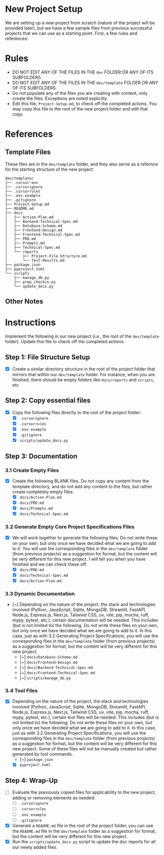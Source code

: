 # New Project Setup

We are setting up a new project from scratch (nature of the project will be provided later), but we have a few sample files from previous successful projects that we can use as a starting point. First, a few rules and references:

# Rules

- DO NOT EDIT ANY OF THE FILES IN THE `dev` FOLDER OR ANY OF ITS SUBFOLDERS.
- DO NOT EDIT ANY OF THE FILES IN THE `dev/template` FOLDER OR ANY OF ITS SUBFOLDERS.
- Do not populate any of the files you are creating with content, only create the files. Exceptions are noted explicitly.
- Edit this file, `Project-Setup.md`, to check off the completed actions. You may copy this file to the root of the new project folder and edit that copy.

# References

## Template Files
These files are in the `dev/template` folder, and they also serve as a refernce for the starting structure of the new project:

```
dev/template/
├── .cursor-env
├── .cursorignore
├── .cursorrules
├── .env.example
├── .gitignore
├── Project-Setup.md
├── README.md
├── docs
│   ├── Action-Plan.md
│   ├── Backend-Technical-Spec.md
│   ├── Database-Schema.md
│   ├── Frontend-Design.md
│   ├── Frontend-Technical-Spec.md
│   ├── PRD.md
│   ├── Prompts.md
│   ├── Technical-Spec.md
│   └── reports
│       ├── Project-File-Structure.md
│       └── Test-Results.md
├── package.json
├── pyproject.toml
└── scripts
    ├── manage_db.py
    ├── prep_checkin.py
    └── update_docs.py
```

## Other Notes


# Instructions

Implement the following in our new project (i.e., the root of the `dev/template` folder). Update this file to check off the completed actions:

## Step 1: File Structure Setup
- [x] Create a similar directory structure in the root of the project folder that mirrors that within our `dev/template` folder. For instance, when you are finished, there should be empty folders like `docs/reports` and `scripts`, etc

## Step 2: Copy essential files
- [x] Copy the following files directly to the root of the project folder:
  - [x] `.cursorignore`
  - [x] `.cursorrules`
  - [x] `.env.example`
  - [x] `.gitignore`
  - [x] `scripts/update_docs.py`

## Step 3: Documentation

### 3.1 Create Empty Files
- [x] Create the following BLANK files. Do not copy any content from the template directory, and do not add any content to the files, but rather create completely empty files:
  - [x] `docs/Action-Plan.md`
  - [x] `docs/PRD.md`
  - [x] `docs/Prompts.md`
  - [x] `docs/Technical-Spec.md`

### 3.2 Generate Empty Core Project Specifications Files
- [x] We will work together to generate the following files. Do not write these on your own, but only once we have decided what we are going to add to it. You will use the corresponding files in the `dev/template` folder (from previous projects) as a suggestion for format, but the content will be very different for this new project. I will tell you when you have finished and we can check these off.
  - [x] `docs/PRD.md` 
  - [x] `docs/Technical-Spec.md`
  - [x] `docs/Action-Plan.md`

### 3.3 Dynamic Documentation
- [~] Depending on the nature of the project, the stack and technologies involved (Python, JavaScript, Sqlite, MongoDB, Streamlit, FastAPI, Node.js, Express.js, Next.js, Tailwind CSS, uv, vite, pip, mocha, ruff, mypy, pytest, etc.), certain documentation will be needed. This includes (but is not limited to) the following. Do not write these files on your own, but only once we have decided what we are going to add to it. In this case, just as with 3.2 Generating Project Specifications, you will use the corresponding files in the `dev/template` folder (from previous projects) as a suggestion for format, but the content will be very different for this new project.
  - [~] `docs/Database-Schema.md`
  - [~] `docs/Frontend-Design.md`
  - [~] `docs/Backend-Technical-Spec.md`
  - [~] `docs/Frontend-Technical-Spec.md`
  - [~] `scripts/manage_db.py`

### 3.4 Tool Files
- [x] Depending on the nature of the project, the stack and technologies involved (Python, JavaScript, Sqlite, MongoDB, Streamlit, FastAPI, Node.js, Express.js, Next.js, Tailwind CSS, uv, vite, pip, mocha, ruff, mypy, pytest, etc.), certain tool files will be needed. This includes (but is not limited to) the following. Do not write these files on your own, but only once we have decided what we are going to add to it. In this case, just as with 3.2 Generating Project Specifications, you will use the corresponding files in the `dev/template` folder (from previous projects) as a suggestion for format, but the content will be very different for this new project. Some of these files will not be manually created but rather generated by tool commands.
  - [~] `package.json`
  - [x] `pyproject.toml`

## Step 4: Wrap-Up
- [ ] Evaluate the previously copied files for applicability to the new project, adding or removing elements as needed:
  - [ ] `.cursorignore`
  - [ ] `.cursorrules`
  - [ ] `.env.example`
  - [ ] `.gitignore`
- [x] Generate a `README.md` file in the root of the project folder, you can use the `README.md` file in the `dev/template` folder as a suggestion for format, but the content will be very different for this new project.
- [x] Run the `scripts/update_docs.py` script to update the doc reports for all our newly added files.
